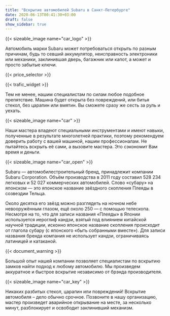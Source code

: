```yaml
---
title: "Вскрытие автомобилей Subaru в Санкт-Петербурге"
date: 2020-06-13T00:41:30+03:00
draft: false
show_sidebar: true
---
```


{{< sizeable_image name="car_logo" >}}

Автомобиль марки Subaru может потребоваться открыть по разным причинам, будь то севший аккумулятор, неисправность электроники или механики, заклинившая дверь, багажник или капот, а может и просто забытые ключи. 

{{< price_selector >}}

{{< trafic_widget >}}

Тем не менее, нашим специалистам по силам любое подобное препятствие. Машина будет открыта без повреждений, или битья стекол, без царапин или вмятин. Вы сможете сразу же сесть за руль и уехать.

{{< sizeable_image name="car" >}}

Наши мастера владеют специальными инструментами и имеют навыки, полученные в результате многолетней практики, поэтому рекомендуем доверить работу с вашей машиной, нашим профессионалам. Не пытайтесь вскрыть её сами, а вызовите мастера. Это сэкономит Вам время и деньги.

{{< sizeable_image name="car_open" >}}

Subaru — автомобилестроительный бренд, принадлежит компании Subaru Corporation. Объём производства в 2011 году составил 528 234 легковых и 52 027 коммерческих автомобилей. Слово «субару» на японском — это японское название звёздного скопления Плеяды в созвездии Тельца. 

Около десятка его звёзд можно разглядеть на ночном небе невооружённым глазом, ещё около 250 — с помощью телескопа. Несмотря на то, что для записи названия «Плеяды» в Японии используется иероглиф кандзи, взятый под влиянием китайской научной традиции, исконно японское название скопления происходит от глагола субару (с японского «быть собранными вместе»). Для записи названия бренда компания не использует кандзи, ограничиваясь латиницей и катаканой.

{{< document_warning >}}

Большой опыт нашей компании позволяет специалистам по вскрытию замков найти подход к любому автомобилю. Мы произведем аккуратное и быстрое вскрытие независимо от брэнда производителя. 

{{< sizeable_image name="car_key" >}}

Никаких разбитых стекол, царапин или повреждений! Вскрытие автомобиля – дело обычно срочное. Позвоните в нашу организацию, мастер произведет аварийное открывание на месте, за несколько минут, разблокирует и освободит заклинивший механизм.
